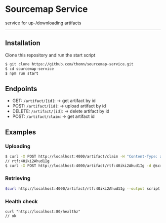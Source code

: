 <h1 align="left">Sourcemap Service</h1>

service for up-/downloading artifacts

***

## Installation

Clone this repository and run the start script

```bash
$ git clone https://github.com/thomn/sourcemap-service.git
$ cd sourcemap-service
$ npm run start
```

## Endpoints

* GET: `/artifact/[id]`:  -> get artifact by id
* POST: `/artifact/[id]`: -> upload artifact by id
* DELETE: `/artifact/[id]`: -> delete artifact by id
* POST: `/artifact/claim`: -> get artifact id

## Examples

### Uploading

```bash
$ curl -X POST http://localhost:4000/artifact/claim -H "Content-Type: application/json" -d "{\"crc\":\"123321\"}"
// rtf:40iki2Ahud1Ig
$ curl -X POST http://localhost:4000/artifact/rtf:40iki2Ahud1Ig -d @script.js.map
```

### Retrieving

```bash
$curl http://localhost:4000/artifact/rtf:40iki2Ahud1Ig --output script.js.map
```

### Health check

```
curl "http://localhost:80/healthz"
// ok
```

